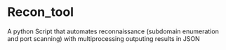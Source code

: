 # Recon_tool
A python Script that automates reconnaissance (subdomain enumeration and port scanning) with multiprocessing outputing results in JSON 
